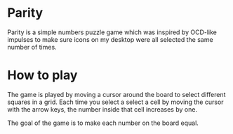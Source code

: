 Parity
======

Parity is a simple numbers puzzle game which was inspired by OCD-like impulses to make sure icons on my desktop were all selected the same number of times.

How to play
===========

The game is played by moving a cursor around the board to select different squares in a grid. Each time you select a select a cell by moving the cursor with the arrow keys, the number inside that cell increases by one.

The goal of the game is to make each number on the board equal.
